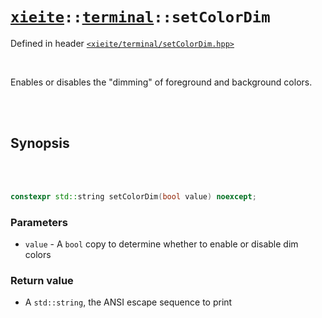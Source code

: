 # [`xieite`](../../README.md)`::`[`terminal`](../../docs/terminal.md)`::setColorDim`
Defined in header [`<xieite/terminal/setColorDim.hpp>`](../../include/xieite/terminal/setColorDim.hpp)

<br/>

Enables or disables the "dimming" of foreground and background colors.

<br/><br/>

## Synopsis

<br/><br/>

```cpp
constexpr std::string setColorDim(bool value) noexcept;
```
### Parameters
- `value` - A `bool` copy to determine whether to enable or disable dim colors
### Return value
- A `std::string`, the ANSI escape sequence to print
